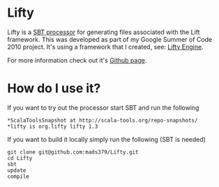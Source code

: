 Lifty
=====

Lifty is a [SBT processor](http://code.google.com/p/simple-build-tool/wiki/Processors "SBT processor") for generating files associated with the Lift framework. This was developed as part of my Google Summer of Code 2010 project. It's using a framework that I created, see: [Lifty Engine](http://github.com/mads379/Lifty-engine "Lifty Engine").

For more information check out it's [Github page](http://mads379.github.com/Lifty/ "Github page").

How do I use it?
================

If you want to try out the processor start SBT and run the following

<pre><code>*ScalaToolsSnapshot at http://scala-tools.org/repo-snapshots/
*lifty is org.lifty lifty 1.3
</code></pre>

If you want to build it locally simply run the following (SBT is needed)

<pre><code>git clone git@github.com:mads379/Lifty.git
cd Lifty
sbt
update
compile</code></pre>